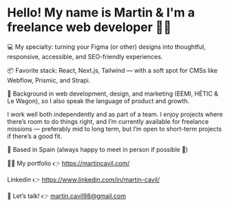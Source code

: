 # Hello! My name is Martin & I'm a freelance web developer 👨‍💻

💻 My specialty: turning your Figma (or other) designs into thoughtful, responsive, accessible, and SEO-friendly experiences.

📦 Favorite stack: React, Next.js, Tailwind — with a soft spot for CMSs like Webflow, Prismic, and Strapi.

🌱 Background in web development, design, and marketing (EEMI, HÉTIC & Le Wagon), so I also speak the language of product and growth.


I work well both independently and as part of a team. I enjoy projects where there’s room to do things right, and I’m currently available for freelance missions — preferably mid to long term, but I’m open to short-term projects if there’s a good fit.

📍 Based in Spain (always happy to meet in person if possible 🙂)

🧑‍💻 My portfolio 👉 https://martincavil.com/

Linkedin 👉 https://www.linkedin.com/in/martin-cavil/

📩 Let’s talk! 👉 martin.cavil98@gmail.com


